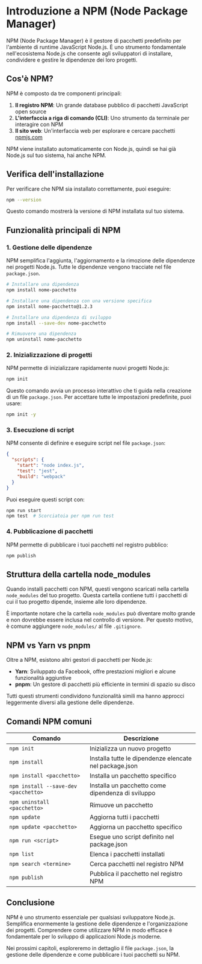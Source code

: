 # Introduzione a NPM (Node Package Manager)

NPM (Node Package Manager) è il gestore di pacchetti predefinito per l'ambiente di runtime JavaScript Node.js. È uno strumento fondamentale nell'ecosistema Node.js che consente agli sviluppatori di installare, condividere e gestire le dipendenze dei loro progetti.

## Cos'è NPM?

NPM è composto da tre componenti principali:

1. **Il registro NPM**: Un grande database pubblico di pacchetti JavaScript open source
2. **L'interfaccia a riga di comando (CLI)**: Uno strumento da terminale per interagire con NPM
3. **Il sito web**: Un'interfaccia web per esplorare e cercare pacchetti [npmjs.com](https://npmjs.com)

NPM viene installato automaticamente con Node.js, quindi se hai già Node.js sul tuo sistema, hai anche NPM.

## Verifica dell'installazione

Per verificare che NPM sia installato correttamente, puoi eseguire:

```bash
npm --version
```

Questo comando mostrerà la versione di NPM installata sul tuo sistema.

## Funzionalità principali di NPM

### 1. Gestione delle dipendenze

NPM semplifica l'aggiunta, l'aggiornamento e la rimozione delle dipendenze nei progetti Node.js. Tutte le dipendenze vengono tracciate nel file `package.json`.

```bash
# Installare una dipendenza
npm install nome-pacchetto

# Installare una dipendenza con una versione specifica
npm install nome-pacchetto@1.2.3

# Installare una dipendenza di sviluppo
npm install --save-dev nome-pacchetto

# Rimuovere una dipendenza
npm uninstall nome-pacchetto
```

### 2. Inizializzazione di progetti

NPM permette di inizializzare rapidamente nuovi progetti Node.js:

```bash
npm init
```

Questo comando avvia un processo interattivo che ti guida nella creazione di un file `package.json`. Per accettare tutte le impostazioni predefinite, puoi usare:

```bash
npm init -y
```

### 3. Esecuzione di script

NPM consente di definire e eseguire script nel file `package.json`:

```json
{
  "scripts": {
    "start": "node index.js",
    "test": "jest",
    "build": "webpack"
  }
}
```

Puoi eseguire questi script con:

```bash
npm run start
npm test  # Scorciatoia per npm run test
```

### 4. Pubblicazione di pacchetti

NPM permette di pubblicare i tuoi pacchetti nel registro pubblico:

```bash
npm publish
```

## Struttura della cartella node_modules

Quando installi pacchetti con NPM, questi vengono scaricati nella cartella `node_modules` del tuo progetto. Questa cartella contiene tutti i pacchetti di cui il tuo progetto dipende, insieme alle loro dipendenze.

È importante notare che la cartella `node_modules` può diventare molto grande e non dovrebbe essere inclusa nel controllo di versione. Per questo motivo, è comune aggiungere `node_modules/` al file `.gitignore`.

## NPM vs Yarn vs pnpm

Oltre a NPM, esistono altri gestori di pacchetti per Node.js:

- **Yarn**: Sviluppato da Facebook, offre prestazioni migliori e alcune funzionalità aggiuntive
- **pnpm**: Un gestore di pacchetti più efficiente in termini di spazio su disco

Tutti questi strumenti condividono funzionalità simili ma hanno approcci leggermente diversi alla gestione delle dipendenze.

## Comandi NPM comuni

| Comando | Descrizione |
|---------|-------------|
| `npm init` | Inizializza un nuovo progetto |
| `npm install` | Installa tutte le dipendenze elencate nel package.json |
| `npm install <pacchetto>` | Installa un pacchetto specifico |
| `npm install --save-dev <pacchetto>` | Installa un pacchetto come dipendenza di sviluppo |
| `npm uninstall <pacchetto>` | Rimuove un pacchetto |
| `npm update` | Aggiorna tutti i pacchetti |
| `npm update <pacchetto>` | Aggiorna un pacchetto specifico |
| `npm run <script>` | Esegue uno script definito nel package.json |
| `npm list` | Elenca i pacchetti installati |
| `npm search <termine>` | Cerca pacchetti nel registro NPM |
| `npm publish` | Pubblica il pacchetto nel registro NPM |

## Conclusione

NPM è uno strumento essenziale per qualsiasi sviluppatore Node.js. Semplifica enormemente la gestione delle dipendenze e l'organizzazione dei progetti. Comprendere come utilizzare NPM in modo efficace è fondamentale per lo sviluppo di applicazioni Node.js moderne.

Nei prossimi capitoli, esploreremo in dettaglio il file `package.json`, la gestione delle dipendenze e come pubblicare i tuoi pacchetti su NPM.